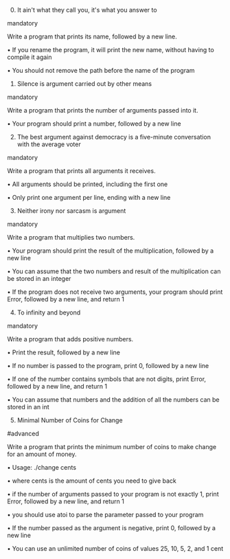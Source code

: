 0. It ain't what they call you, it's what you answer to

mandatory

Write a program that prints its name, followed by a new line.

•	If you rename the program, it will print the new name, without having to compile it again

•	You should not remove the path before the name of the program

1. Silence is argument carried out by other means

mandatory

Write a program that prints the number of arguments passed into it.

•	Your program should print a number, followed by a new line

2. The best argument against democracy is a five-minute conversation with the average voter

mandatory

Write a program that prints all arguments it receives.

•	All arguments should be printed, including the first one

•	Only print one argument per line, ending with a new line

3. Neither irony nor sarcasm is argument

mandatory

Write a program that multiplies two numbers.

•	Your program should print the result of the multiplication, followed by a new line

•	You can assume that the two numbers and result of the multiplication can be stored in an integer

•	If the program does not receive two arguments, your program should print Error, followed by a new line, and return 1

4. To infinity and beyond

mandatory

Write a program that adds positive numbers.

•	Print the result, followed by a new line

•	If no number is passed to the program, print 0, followed by a new line

•	If one of the number contains symbols that are not digits, print Error, followed by a new line, and return 1

•	You can assume that numbers and the addition of all the numbers can be stored in an int

5. Minimal Number of Coins for Change

#advanced

Write a program that prints the minimum number of coins to make change for an amount of money.

•	Usage: ./change cents

•	where cents is the amount of cents you need to give back

•	if the number of arguments passed to your program is not exactly 1, print Error, followed by a new line, and return 1

•	you should use atoi to parse the parameter passed to your program

•	If the number passed as the argument is negative, print 0, followed by a new line

•	You can use an unlimited number of coins of values 25, 10, 5, 2, and 1 cent




